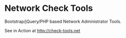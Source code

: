 Network Check Tools
===================

Bootstrap/jQuery/PHP based Network Administrator Tools.  

See in Action at http://check-tools.net 

